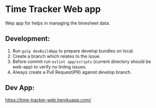# Time Tracker Web app

Wep app for helps in managing the timesheet data.

## Development:
1. Run `gulp devBuildApp` to prepare develop bundles on local.
2. Create a branch which relates to the issue.
2. Before commit run `eslint app/scripts` (current directory should be web-app) to verify no linitng issues.
3. Always create a Pull Request(PR) against develop branch.

## Dev App:
https://time-tracker-web.herokuapp.com/

